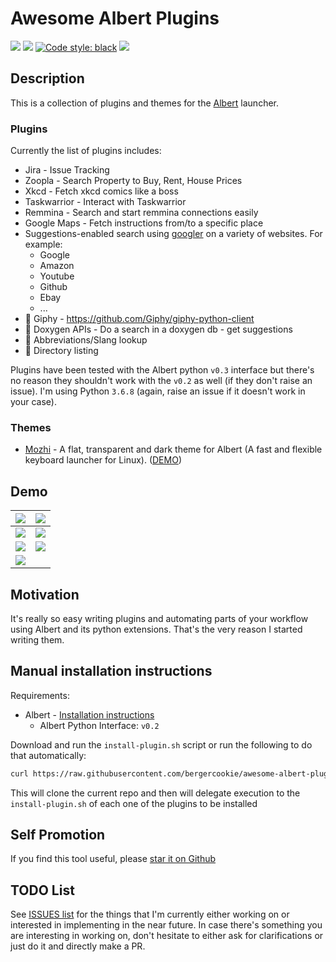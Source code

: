 # Awesome Albert Plugins

<a href="https://www.codacy.com/manual/bergercookie/awesome-albert-plugins">
<img src="https://api.codacy.com/project/badge/Grade/dbefc49bb5f446488da561c7497bb821"/></a>
<a href=https://github.com/bergercookie/awesome-albert-plugins/blob/master/LICENSE" alt="LICENCE">
<img src="https://img.shields.io/github/license/bergercookie/awesome-albert-plugins.svg" /></a>
<a href="https://github.com/psf/black">
<img alt="Code style: black" src="https://img.shields.io/badge/code%20style-black-000000.svg"></a>
<a href=" https://github.com/bergercookie/awesome-albert-plugins/issues">
<img src="https://img.shields.io/github/issues/bergercookie/awesome-albert-plugins/awesome-albert-plugins.svg"></a>

## Description

This is a collection of plugins and themes for the
[Albert](https://albertlauncher.github.io/) launcher.

### Plugins

Currently the list of plugins includes:

* Jira - Issue Tracking
* Zoopla - Search Property to Buy, Rent, House Prices
* Xkcd - Fetch xkcd comics like a boss
* Taskwarrior - Interact with Taskwarrior
* Remmina - Search and start remmina connections easily
* Google Maps - Fetch instructions from/to a specific place
* Suggestions-enabled search using [googler](https://github.com/jarun/googler) on a variety of websites. For example:
  * Google
  * Amazon
  * Youtube
  * Github
  * Ebay
  * ...
* :construction: Giphy - https://github.com/Giphy/giphy-python-client
* :construction: Doxygen APIs - Do a search in a doxygen db - get suggestions
* :construction: Abbreviations/Slang lookup
* :construction: Directory listing

Plugins have been tested with the Albert python `v0.3` interface but there's no
reason they shouldn't work with the `v0.2` as well (if they don't raise an
issue). I'm using Python `3.6.8` (again, raise an issue if it doesn't work in
your case).

### Themes

* [Mozhi](https://github.com/Hsins/Albert-Mozhi) - A flat, transparent and dark theme for Albert (A fast and flexible keyboard launcher for Linux). ([DEMO](https://github.com/Hsins/Albert-Mozhi/blob/master/demo/demo.gif))

## Demo

| ![](https://github.com/bergercookie/awesome-albert-plugins/blob/master/plugins/jira/misc/demo-basic.png) | ![](https://github.com/bergercookie/awesome-albert-plugins/blob/master/plugins/taskwarrior/misc/demo.gif) |
|:---:|:---:|
| ![](https://github.com/bergercookie/awesome-albert-plugins/blob/master/plugins/zoopla/misc/demo.gif) | ![](https://github.com/bergercookie/awesome-albert-plugins/blob/master/plugins/xkcd/misc/demo.gif) |
| ![](https://github.com/bergercookie/awesome-albert-plugins/blob/master/misc/albert-suggestions-demo.gif) | ![](https://github.com/bergercookie/awesome-albert-plugins/blob/master/misc/albert-suggestions-demo2.gif) |
| ![](https://github.com/bergercookie/awesome-albert-plugins/blob/master/misc/albert-suggestions-demo3.gif) | |

## Motivation

It's really so easy writing plugins and automating parts of your workflow using Albert and its python extensions. That's the very reason I started writing them.

## Manual installation instructions

Requirements:

- Albert - [Installation instructions](https://albertlauncher.github.io/docs/installing/)
    - Albert Python Interface: ``v0.2``

Download and run the ``install-plugin.sh`` script or run the following to do
that automatically:

```sh
curl https://raw.githubusercontent.com/bergercookie/awesome-albert-plugins/master/install-plugin.sh | bash
```

This will clone the current repo and then will delegate execution to the
`install-plugin.sh` of each one of the plugins to be installed

## Self Promotion

If you find this tool useful, please [star it on
Github](https://github.com/bergercookie/awesome-albert-plugins)

## TODO List

See [ISSUES list](https://github.com/bergercookie/awesome-albert-plugins/issues) for the things
that I'm currently either working on or interested in implementing in the near
future. In case there's something you are interesting in working on, don't
hesitate to either ask for clarifications or just do it and directly make a PR.
